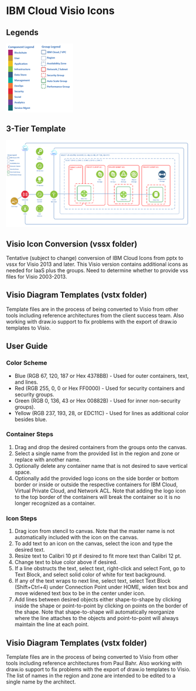 # IBM Cloud Visio Icons

## Legends

![Legends](/images/legends.png)

## 3-Tier Template

![3-Tier](/images/3-tier.png)

## Visio Icon Conversion (vssx folder)

Tentative (subject to change) conversion of IBM Cloud Icons from pptx to vssx for Visio 2013 and later.  This Visio version contains additional icons as needed for IaaS plus the groups.  Need to determine whether to provide vss files for Visio 2003-2013.  

## Visio Diagram Templates (vstx folder)

Template files are in the process of being converted to Visio from other tools including reference architectures from the client success team.  Also working with draw.io support to fix problems with the export of draw.io templates to Visio. 

## User Guide

### Color Scheme
* Blue (RGB 67, 120, 187 or Hex 4378BB) - Used for outer containers, text, and lines.
* Red (RGB 255, 0, 0 or Hex FF0000) - Used for security containers and security groups.
* Green (RGB 0, 136, 43 or Hex 00882B) - Used for inner non-security groups).
* Yellow (RGB 237, 193, 28, or EDC11C) - Used for lines as additional color besides blue.

### Container Steps
1. Drag and drop the desired containers from the groups onto the canvas.
2. Select a single name from the provided list in the region and zone or replace with another name.
3. Optionally delete any container name that is not desired to save vertical space.
4. Optionally add the provided logo icons on the side border or bottom border or inside or outside the respective containers for IBM Cloud, Virtual Private Cloud, and Network ACL.  Note that adding the logo icon to the top border of the containers will break the container so it is no longer recognized as a container.

### Icon Steps
1. Drag icon from stencil to canvas.  Note that the master name is not automatically included with the icon on the canvas.
2. To add text to an icon on the canvas, select the icon and type the desired text.
3. Resize text to Calibri 10 pt if desired to fit more text than Calibri 12 pt.
4. Change text to blue color above if desired.  
5. If a line obstructs the text, select text, right-click and select Font, go to Text Block, and select solid color of white for text background.
6. If any of the text wraps to next line, select text, select Text Block (Shift+Ctrl+4) under Connection Point under HOME, widen text box and move widened text box to be in the center under icon. 
7. Add lines between desired objects either shape-to-shape by clicking inside the shape or point-to-point by clicking on points on the border of the shape.  Note that shape-to-shape will automatically reorganize where the line attaches to the objects and point-to-point will always maintain the line at each point.

## Visio Diagram Templates (vstx folder)

Template files are in the process of being converted to Visio from other tools including reference architectures from Paul Bahr.  Also working with draw.io support to fix problems with the export of draw.io templates to Visio. The list of names in the region and zone are intended to be edited to a single name by the architect.  
